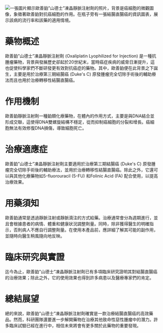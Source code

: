 ![一張圖片顯示歐善鉑”山德士”凍晶靜脈注射劑的照片，背景是癌細胞的微觀圖像，象徵著歐善鉑對抗癌細胞的作用。在瓶子旁有一張結腸直腸癌的資訊圖表，展示該病的流行率和該藥的適用情境。](https://i.imgur.com/vypn2pT.jpeg)
# 藥物概述

歐善鉑”山德士”凍晶靜脈注射劑 (Oxaliplatin Lyophilized for Injection) 是一種抗腫瘤藥物，背景與發展歷史卻起於20世紀末，當時癌症疾病的威脅日漸提升，這也促使科學家們不斷研發更有效對抗癌症的藥物。其中，歐善鉑便在此背景之下誕生，主要是用於治療第三期結腸癌 (Duke's C) 原發腫瘤完全切除手術後的輔助療法而且也用於治療轉移性結腸直腸癌。

# 作用機制

歐善鉑靜脈注射劑一種鉑類化療藥物，在體內的作用方式，主要是與DNA結合並形成交聯，這使得DNA雙螺旋結構不穩定，從而抑制癌細胞的分裂和增長。癌細胞無法有效修復DNA損傷，導致細胞死亡。

# 治療適應症

歐善鉑”山德士”凍晶靜脈注射劑主要適用於治療第三期結腸癌 (Duke's C) 原發腫瘤完全切除手術後的輔助療法，並用於治療轉移性結腸直腸癌。除此之外，它還可以與其他化療藥物如5-fluorouracil (5-FU) 和Folinic Acid (FA) 配合使用，以提高治療效果。

# 用藥須知

歐善鉑通常是透過靜脈注射或靜脈滴注的方式給藥。治療通常會分為週期進行，並且會根據患者的病情、體重和健康狀況調整劑量。同時，除非獲得醫生的明確指示，否則病人不應自行調整劑量。在使用本產品前，應詳細了解其可能的副作用，並隨時向醫生稍風隨向地反映。

# 臨床研究與實證

迄今為止，歐善鉑”山德士”凍晶靜脈注射劑已有多項臨床研究證明其對結腸直腸癌的治療效果；除此之外，它的使用效果也得到許多病患以及醫療專家們的肯定。

# 總結展望

總的來說，歐善鉑”山德士”凍晶靜脈注射劑確實是一款治療結腸直腸癌的高效藥品。然而，科研團隊還要進一步解開藥物在治療其他致命性惡性腫瘤中的潛力。許多臨床試驗已經在進行中，相信未來將會有更多關於此藥物的重要發現。

